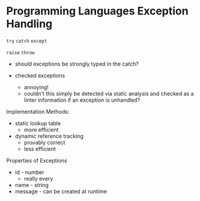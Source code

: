# Programming Languages Exception Handling


`try` `catch` `except`


`raise` `throw`

- should exceptions be strongly typed in the catch?


- checked exceptions
    - annoying!
    - couldn't this simply be detected via static analysis and checked as a linter information if an exception is unhandled?

Implementation Methods:

- static lookup table
    - more efficient
- dynamic reference tracking
    - provably correct
    - less efficient


Properties of Exceptions

- id - number
    - really every 
- name - string
- message - can be created at runtime